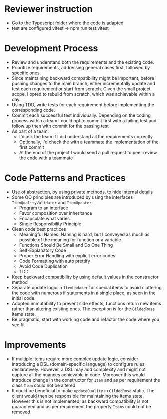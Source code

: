 # Reviewer instruction

- Go to the Typescript folder where the code is adapted
- test are configured vitest -> npm run test:vitest

# Development Process

- Review and understand both the requirements and the existing code.
- Prioritize requirements, addressing general cases first, followed by specific ones.
- Since maintaining backward compatibility might be important, before pushing changes to the main branch, either incrementally update and test each requirement or start from scratch. Given the small project scope, I opted to rebuild from scratch, which was achievable within a day.
- Using TDD, write tests for each requirement before implementing the corresponding code.
- Commit each successful test individually. Depending on the coding process within a team I could opt to commit first with a failing test and follow up then with commit for the passing test
- As part of a team:
  - I'd ask the team if I did understand all the requirements correctly.
  - Optionally, I'd check the with a teammate the implementation of the first commit
  - At the end of the project I would send a pull request to peer review the code with a teammate

# Code Patterns and Practices

- Use of abstraction, by using private methods, to hide internal details
- Some OO principles are introduced by using the interfaces `ItemQualityValidator` and `ItemUpdater`:
  - Program to an interface
  - Favor composition over inheritance
  - Encapsulate what varies
  - Single Responsibility Principle
- Clean code best practices
  - Meaningful Names: Naming is hard, but I conveyed as much as possible of the meaning for function or a variable
  - Functions Should Be Small and Do One Thing
  - Self-Explanatory Code
  - Proper Error Handling with explicit error codes
  - Code Formatting with auto prettify
  - Avoid Code Duplication
  - TDD
- Keep backward compatibility by using default values in the constructor method
- Separate update logic in `ItemUpdater` for special items to avoid cluttering the code with numerous if statements in a single place, as seen in the initial code.
- Adopted immutability to prevent side effects; functions return new items rather than altering existing ones. The exception is for the `GildedRose` items state.
- Be pragmatic, start with working code and refactor the code where you see fit

# Improvements

- If multiple items require more complex update logic, consider introducing a DSL (domain-specific language) to configure rules declaratively. However, a DSL may add complexity and might not capture all the nuances achievable in code. Moreover this would introduce change in the constructor for `Item` and as per requirement the class `Item` could not be altered
- It could be beneficial to make `updateQuality` in `GildedRose` static. The client would then be responsible for maintaining the items state. However this is not implemented, as backward compatibility is not guaranteed and as per requirement the property `Items` could not be removed
